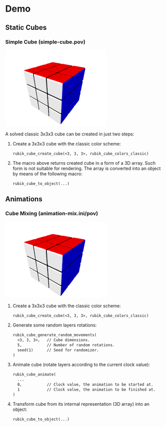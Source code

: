 Demo
====

Static Cubes
------------

### Simple Cube (simple-cube.pov)

![](simple-cube.png)

A solved classic 3x3x3 cube can be created in just two steps:

1. Create a 3x3x3 cube with the classic color scheme:
   ```
   rubik_cube_create_cube(<3, 3, 3>, rubik_cube_colors_classic)
   ```

2. The macro above returns created cube in a form of a 3D array. Such
   form is not suitable for rendering. The array is converted into an
   object by means of the following macro:
   ```
   rubik_cube_to_object(...)
   ```


Animations
----------

### Cube Mixing (animation-mix.ini/pov)

![](animation-mix.gif)

1. Create a 3x3x3 cube with the classic color scheme:
   ```
   rubik_cube_create_cube(<3, 3, 3>, rubik_cube_colors_classic)
   ```

2. Generate some random layers rotations:
   ```
   rubik_cube_generate_random_movements(
     <3, 3, 3>,   // Cube dimensions.
     5,           // Number of random rotations.
     seed(1)      // Seed for randomizer.
   )
   ```

3. Animate cube (rotate layers according to the current clock
   value):
   ```
   rubik_cube_animate(
     ...
     0,           // Clock value, the animation to be started at.
     1            // Clock value, the animation to be finished at.
   )
   ```

4. Transform cube from its internal representation (3D array) into an
   object:
   ```
   rubik_cube_to_object(...)
   ```
